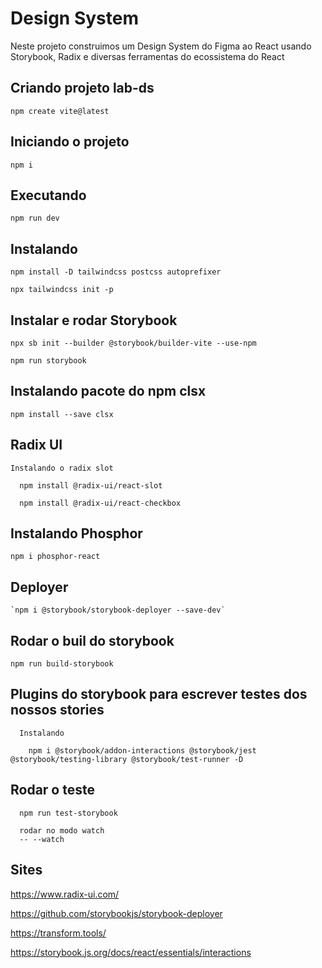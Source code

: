 # Design System 
Neste projeto construimos um Design System do Figma ao React usando Storybook, Radix e diversas ferramentas do ecossistema do React 

## Criando projeto lab-ds

  `npm create vite@latest`

## Iniciando o projeto

  `npm i `

## Executando 

  `npm run dev`

## Instalando 

  `npm install -D tailwindcss postcss autoprefixer`

  `npx tailwindcss init -p `

## Instalar e rodar Storybook

  `npx sb init --builder @storybook/builder-vite --use-npm`

  `npm run storybook`

## Instalando pacote do npm clsx

  `npm install --save clsx`

## Radix UI
```
Instalando o radix slot

  npm install @radix-ui/react-slot

  npm install @radix-ui/react-checkbox

```

## Instalando Phosphor

  `npm i phosphor-react`

  ## Deployer

    `npm i @storybook/storybook-deployer --save-dev`

## Rodar o buil do storybook

  `npm run build-storybook`

 ## Plugins do storybook para escrever testes dos nossos stories
```
  Instalando
  
    npm i @storybook/addon-interactions @storybook/jest  @storybook/testing-library @storybook/test-runner -D 

```

## Rodar o teste
```
  npm run test-storybook

  rodar no modo watch 
  -- --watch
```

## Sites
https://www.radix-ui.com/

https://github.com/storybookjs/storybook-deployer

https://transform.tools/

https://storybook.js.org/docs/react/essentials/interactions